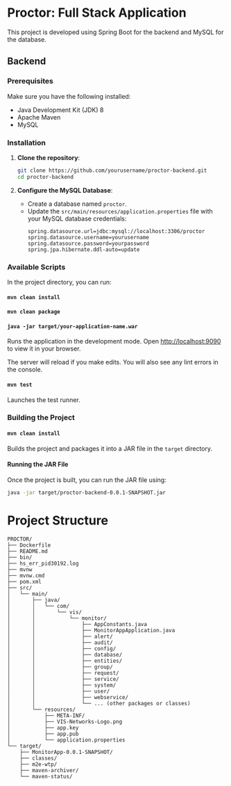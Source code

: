 # Proctor: Full Stack Application
This project is developed using Spring Boot for the backend and MySQL for the database.

## Backend

### Prerequisites
Make sure you have the following installed:
- Java Development Kit (JDK) 8
- Apache Maven
- MySQL

### Installation

1. **Clone the repository**:
    ```bash
    git clone https://github.com/yourusername/proctor-backend.git
    cd proctor-backend
    ```

2. **Configure the MySQL Database**:
    - Create a database named `proctor`.
    - Update the `src/main/resources/application.properties` file with your MySQL database credentials:
      ```properties
      spring.datasource.url=jdbc:mysql://localhost:3306/proctor
      spring.datasource.username=yourusername
      spring.datasource.password=yourpassword
      spring.jpa.hibernate.ddl-auto=update
      ```

### Available Scripts

In the project directory, you can run:

#### `mvn clean install`
#### `mvn clean package`
#### `java -jar target/your-application-name.war`
Runs the application in the development mode.
Open [http://localhost:9090](http://localhost:9090) to view it in your browser.

The server will reload if you make edits.
You will also see any lint errors in the console.

#### `mvn test`
Launches the test runner.

### Building the Project

#### `mvn clean install`
Builds the project and packages it into a JAR file in the `target` directory.

#### Running the JAR File
Once the project is built, you can run the JAR file using:
```bash
java -jar target/proctor-backend-0.0.1-SNAPSHOT.jar
```
# Project Structure
```
PROCTOR/
├── Dockerfile
├── README.md
├── bin/
├── hs_err_pid30192.log
├── mvnw
├── mvnw.cmd
├── pom.xml
├── src/
│   └── main/
│       ├── java/
│       │   └── com/
│       │       └── vis/
│       │           └── monitor/
│       │               ├── AppConstants.java
│       │               ├── MonitorAppApplication.java
│       │               ├── alert/
│       │               ├── audit/
│       │               ├── config/
│       │               ├── database/
│       │               ├── entities/
│       │               ├── group/
│       │               ├── request/
│       │               ├── service/
│       │               ├── system/
│       │               ├── user/
│       │               ├── webservice/
│       │               └── ... (other packages or classes)
│       └── resources/
│           ├── META-INF/
│           ├── VIS-Networks-Logo.png
│           ├── app.key
│           ├── app.pub
│           └── application.properties
└── target/
    ├── MonitorApp-0.0.1-SNAPSHOT/
    ├── classes/
    ├── m2e-wtp/
    ├── maven-archiver/
    └── maven-status/
```

